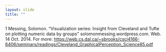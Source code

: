 ```yaml
---
layout: slide
title: ""
---
```


<section data-background-image="assets/images/Slide09.png" data-background-size="90%" data-background-position="center"></section>

<section markdown="1">  
1 Messing, Solomon. “Visualization series: Insight from Cleveland and Tufte on plotting numeric data by groups" solomonmessing.wordpress.com. Web. 14 Oct. 2014.  
For more: <a href="https://web.cs.dal.ca/~sbrooks/csci4166-6406/seminars/readings/Cleveland_GraphicalPerception_Science85.pdf" target="_blank">https://web.cs.dal.ca/~sbrooks/csci4166-6406/seminars/readings/Cleveland_GraphicalPerception_Science85.pdf</a>
</section>